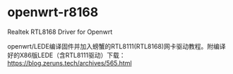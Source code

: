 # openwrt-r8168
Realtek RTL8168 Driver for Openwrt

openwrt/LEDE编译固件并加入螃蟹的RTL8111(RTL8168)网卡驱动教程。附编译好的X86版LEDE（含RTL8111驱动）下载：https://blog.zeruns.tech/archives/565.html
